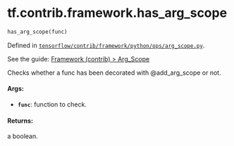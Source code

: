 <div itemscope itemtype="http://developers.google.com/ReferenceObject">
<meta itemprop="name" content="tf.contrib.framework.has_arg_scope" />
</div>

# tf.contrib.framework.has_arg_scope

``` python
has_arg_scope(func)
```



Defined in [`tensorflow/contrib/framework/python/ops/arg_scope.py`](https://www.tensorflow.org/code/tensorflow/contrib/framework/python/ops/arg_scope.py).

See the guide: [Framework (contrib) > Arg_Scope](../../../../../api_guides/python/contrib.framework.md#Arg_Scope)

Checks whether a func has been decorated with @add_arg_scope or not.

#### Args:

* <b>`func`</b>: function to check.


#### Returns:

a boolean.